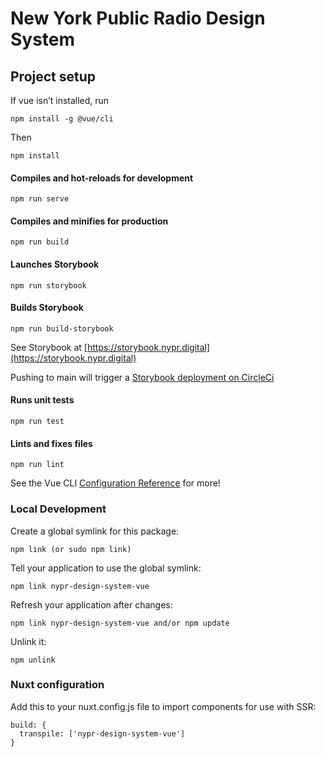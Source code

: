 # New York Public Radio Design System

## Project setup
If vue isn’t installed, run 
```
npm install -g @vue/cli
```

Then
```
npm install
```

#### Compiles and hot-reloads for development
```
npm run serve
```

#### Compiles and minifies for production
```
npm run build
```

#### Launches Storybook
```
npm run storybook
```

#### Builds Storybook
```
npm run build-storybook
```
See Storybook at [https://storybook.nypr.digital](https://storybook.nypr.digital)

Pushing to main will trigger a [Storybook deployment on CircleCi](https://app.circleci.com/pipelines/github/nypublicradio/nypr-design-system-vue) 

#### Runs unit tests
```
npm run test
```

#### Lints and fixes files
```
npm run lint
```

See the Vue CLI [Configuration Reference](https://cli.vuejs.org/config/) for more!

### Local Development
Create a global symlink for this package:
```
npm link (or sudo npm link)
```
Tell your application to use the global symlink:
```
npm link nypr-design-system-vue
```
Refresh your application after changes:
```
npm link nypr-design-system-vue and/or npm update
```
Unlink it:
```
npm unlink
```

### Nuxt configuration

Add this to your nuxt.config.js file to import components for use with SSR:

```
build: {
  transpile: ['nypr-design-system-vue']
}
```
